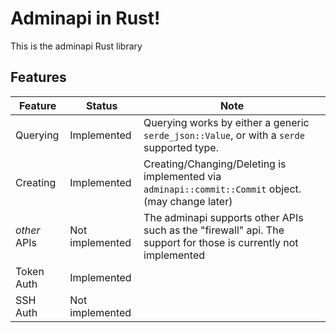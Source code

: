 # Adminapi in Rust!

This is the adminapi Rust library

## Features

| Feature      | Status          | Note                                                                                                            |
|--------------|-----------------|-----------------------------------------------------------------------------------------------------------------|
| Querying     | Implemented     | Querying works by either a generic `serde_json::Value`, or with a `serde` supported type.                       |
| Creating     | Implemented     | Creating/Changing/Deleting is implemented via `adminapi::commit::Commit` object. (may change later)             |
| *other* APIs | Not implemented | The adminapi supports other APIs such as the "firewall" api. The support for those is currently not implemented |
| Token Auth   | Implemented     |                                                                                                                 |
| SSH Auth     | Not implemented |                                                                                                                 |
